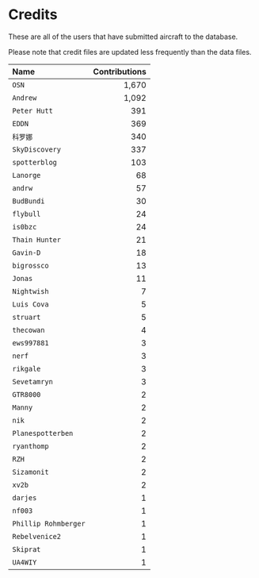 ﻿# Credits

These are all of the users that have submitted aircraft to the database.

Please note that credit files are updated less frequently than the data files.

| Name                 | Contributions |
| :--                  | --: |
| `OSN`                | 1,670 |
| `Andrew`             | 1,092 |
| `Peter Hutt`         | 391 |
| `EDDN`               | 369 |
| `科罗娜`                | 340 |
| `SkyDiscovery`       | 337 |
| `spotterblog`        | 103 |
| `Lanorge`            | 68 |
| `andrw`              | 57 |
| `BudBundi`           | 30 |
| `flybull`            | 24 |
| `is0bzc`             | 24 |
| `Thain Hunter`       | 21 |
| `Gavin-D`            | 18 |
| `bigrossco`          | 13 |
| `Jonas`              | 11 |
| `Nightwish`          | 7 |
| `Luis Cova`          | 5 |
| `struart`            | 5 |
| `thecowan`           | 4 |
| `ews997881`          | 3 |
| `nerf`               | 3 |
| `rikgale`            | 3 |
| `Sevetamryn`         | 3 |
| `GTR8000`            | 2 |
| `Manny`              | 2 |
| `nik`                | 2 |
| `Planespotterben`    | 2 |
| `ryanthomp`          | 2 |
| `RZH`                | 2 |
| `Sizamonit`          | 2 |
| `xv2b`               | 2 |
| `darjes`             | 1 |
| `nf003`              | 1 |
| `Phillip Rohmberger` | 1 |
| `Rebelvenice2`       | 1 |
| `Skiprat`            | 1 |
| `UA4WIY`             | 1 |

